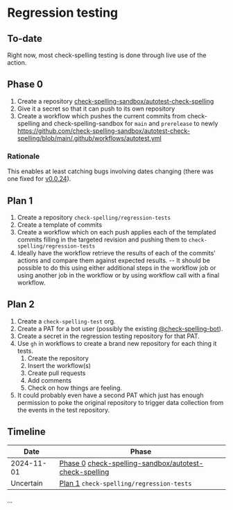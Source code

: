 # Regression testing

## To-date

Right now, most check-spelling testing is done through live use of the action.

## Phase 0

1. Create a repository [check-spelling-sandbox/autotest-check-spelling](https://github.com/check-spelling-sandbox/autotest-check-spelling)
2. Give it a secret so that it can push to its own repository
3. Create a workflow which pushes the current commits from check-spelling and check-spelling-sandbox for `main` and `prerelease` to newly https://github.com/check-spelling-sandbox/autotest-check-spelling/blob/main/.github/workflows/autotest.yml

### Rationale

This enables at least catching bugs involving dates changing (there was one fixed for [v0.0.24](https://github.com/check-spelling/check-spelling/releases/v0.0.24)).

## Plan 1

1. Create a repository `check-spelling/regression-tests`
2. Create a template of commits
3. Create a workflow which on each push applies each of the templated commits filling in the targeted revision and pushing them to `check-spelling/regression-tests`
4. Ideally have the workflow retrieve the results of each of the commits' actions and compare them against expected results. -- It should be possible to do this using either additional steps in the workflow job or using another job in the workflow or by using workflow call with a final workflow.

## Plan 2

1. Create a `check-spelling-test` org.
2. Create a PAT for a bot user (possibly the existing [@check-spelling-bot](https://github.com/check-spelling-bot)).
3. Create a secret in the regression testing repository for that PAT.
4. Use `gh` in workflows to create a brand new repository for each thing it tests.
   1. Create the repository
   2. Insert the workflow(s)
   3. Create pull requests
   4. Add comments
   5. Check on how things are feeling.
5. It could probably even have a second PAT which just has enough permission to poke the original repository to trigger data collection from the events in the test repository.

## Timeline

Date | Phase
-|-
2024-11-01 | [Phase 0](#phase-0) [check-spelling-sandbox/autotest-check-spelling](https://github.com/check-spelling-sandbox/autotest-check-spelling)
Uncertain | [Plan 1](#plan-1) `check-spelling/regression-tests`
...
